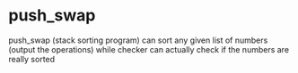 # push_swap
push_swap (stack sorting program) can sort any given list of numbers (output the operations) while checker can actually check if the numbers are really sorted
